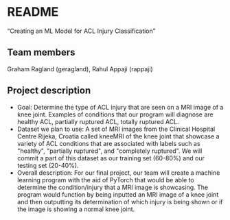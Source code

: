 # README
  “Creating an ML Model for ACL Injury Classification” 
## Team members
  Graham Ragland (geragland), Rahul Appaji (rappaji)
## Project description
  - Goal: Determine the type of ACL injury that are seen on a MRI image of a knee joint. Examples of conditions that our program will diagnose are healthy ACL, partially ruptured ACL, totally ruptured ACL.
  - Dataset we plan to use: A set of MRI images from the Clinical Hospital Centre Rijeka, Croatia called kneeMRI of the knee joint that showcase a variety of ACL conditions that are associated with labels such as "healthy", "partially ruptured", and "completely ruptured". We will commit a part of this dataset as our training set (60-80%) and our testing set (20-40%).
  - Overall description: For our final project, our team will create a machine learning program with the aid of PyTorch that would be able to determine the condition/injury that a MRI image is showcasing. The program would function by being inputted an MRI image of a knee joint and then outputting its determination of which injury is being shown or if the image is showing a normal knee joint.
